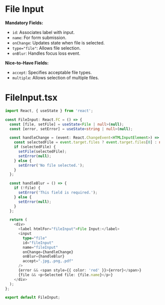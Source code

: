# File Input

**Mandatory Fields:**
- `id`: Associates label with input.
- `name`: For form submission.
- `onChange`: Updates state when file is selected.
- `type="file"`: Allows file selection.
- `onBlur`: Handles focus loss event.

**Nice-to-Have Fields:**
- `accept`: Specifies acceptable file types.
- `multiple`: Allows selection of multiple files.

# FileInput.tsx

```typescript
import React, { useState } from 'react';

const FileInput: React.FC = () => {
  const [file, setFile] = useState<File | null>(null);
  const [error, setError] = useState<string | null>(null);

  const handleChange = (event: React.ChangeEvent<HTMLInputElement>) => {
    const selectedFile = event.target.files ? event.target.files[0] : null;
    if (selectedFile) {
      setFile(selectedFile);
      setError(null);
    } else {
      setError('No file selected.');
    }
  };

  const handleBlur = () => {
    if (!file) {
      setError('This field is required.');
    } else {
      setError(null);
    }
  };

  return (
    <div>
      <label htmlFor="fileInput">File Input:</label>
      <input
        type="file"
        id="fileInput"
        name="fileInput"
        onChange={handleChange}
        onBlur={handleBlur}
        accept=".jpg,.png,.pdf"
      />
      {error && <span style={{ color: 'red' }}>{error}</span>}
      {file && <p>Selected file: {file.name}</p>}
    </div>
  );
};

export default FileInput;

